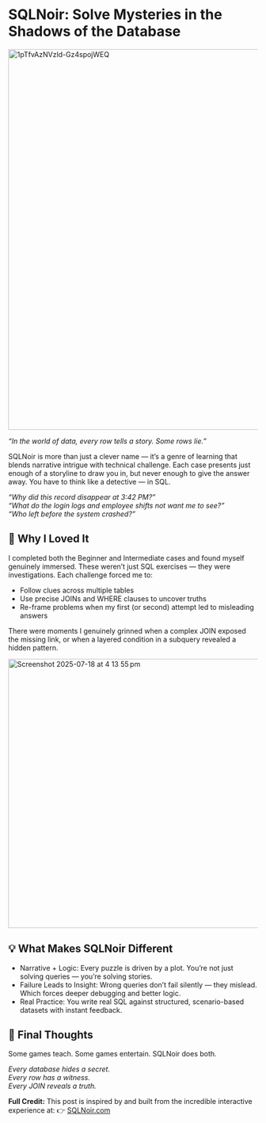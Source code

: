# SQLNoir: Solve Mysteries in the Shadows of the Database

<img width="1376" height="768" alt="1pTfvAzNVzld-Gz4spojWEQ" src="https://github.com/user-attachments/assets/4df8b6a4-b23a-4605-a294-383bd228b183" />



_“In the world of data, every row tells a story. Some rows lie.”_

SQLNoir is more than just a clever name — it’s a genre of learning that blends narrative intrigue with technical challenge. Each case presents just enough of a storyline to draw you in, but never enough to give the answer away. You have to think like a detective — in SQL.

_“Why did this record disappear at 3:42 PM?”_  
_“What do the login logs and employee shifts not want me to see?”_  
_“Who left before the system crashed?”_  

## 🎯 Why I Loved It

I completed both the Beginner and Intermediate cases and found myself genuinely immersed. These weren’t just SQL exercises — they were investigations. Each challenge forced me to:

- Follow clues across multiple tables
- Use precise JOINs and WHERE clauses to uncover truths
- Re-frame problems when my first (or second) attempt led to misleading answers

There were moments I genuinely grinned when a complex JOIN exposed the missing link, or when a layered condition in a subquery revealed a hidden pattern.

<img width="1304" height="543" alt="Screenshot 2025-07-18 at 4 13 55 pm" src="https://github.com/user-attachments/assets/aa00e7b7-4f2d-4627-ba8a-4cc298ee1b6c" />

## 💡 What Makes SQLNoir Different

- Narrative + Logic: Every puzzle is driven by a plot. You’re not just solving queries — you’re solving stories.
- Failure Leads to Insight: Wrong queries don’t fail silently — they mislead. Which forces deeper debugging and better logic.
- Real Practice: You write real SQL against structured, scenario-based datasets with instant feedback.
  
## 📌 Final Thoughts

Some games teach. Some games entertain. SQLNoir does both.

_Every database hides a secret._  
_Every row has a witness._  
_Every JOIN reveals a truth._  


**Full Credit:**
This post is inspired by and built from the incredible interactive experience at:
👉 [SQLNoir.com](https://www.sqlnoir.com/#)
